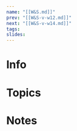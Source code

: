 ```yaml
---
name: "[[W&S.md]]"
prev: "[[W&S-v-w12.md]]"
next: "[[W&S-v-w14.md]]"
tags:
slides:
---
```



# Info


# Topics


# Notes
